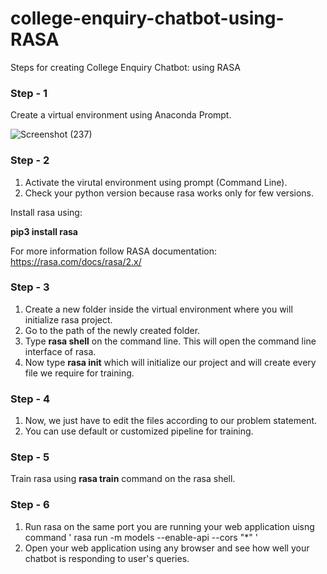 # college-enquiry-chatbot-using-RASA

Steps for creating College Enquiry Chatbot: using RASA

### Step - 1

Create a virtual environment using Anaconda Prompt.

![Screenshot (237)](https://user-images.githubusercontent.com/55443395/146378026-ba17a878-5533-4961-b4e4-070d5dfc4606.png)

### Step - 2

1. Activate the virutal environment using prompt (Command Line).
1. Check your python version because rasa works only for few versions.

Install rasa using:

**pip3 install rasa**

For more information follow RASA documentation: 
https://rasa.com/docs/rasa/2.x/

### Step - 3

1. Create a new folder inside the virtual environment where you will initialize rasa project.
1. Go to the path of the newly created folder.
1. Type **rasa shell** on the command line. This will open the command line interface of rasa.
2. Now type **rasa init** which will initialize our project and will create every file we require for training.

### Step - 4

1. Now, we just have to edit the files according to our problem statement.
2. You can use default or customized pipeline for training.

### Step - 5

Train rasa using **rasa train** command on the rasa shell.

### Step - 6

1. Run rasa on the same port you are running your web application uisng command ' rasa run -m models --enable-api --cors "*" '
2. Open your web application using any browser and see how well your chatbot is responding to user's queries.
